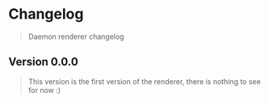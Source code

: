 # Changelog

> Daemon renderer changelog

## Version 0.0.0

> This version is the first version of the renderer, there is nothing to see for now :)